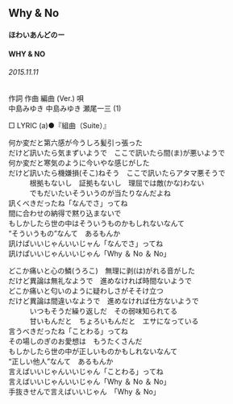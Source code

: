 ## Why & No
#### ほわいあんどのー
#### WHY & NO
###### 2015.11.11


作詞  作曲  編曲 (Ver.)   唄   
中島みゆき   中島みゆき   瀬尾一三 (1)   
    
□ LYRIC (a)●『組曲（Suite）』   
   
何か変だと第六感が今うしろ髪引っ張った   
だけど訊いたら気まずいようで　ここで訊いたら間(ま)が悪いようで   
何か変だと寒気のように今いやな感じがした   
だけど訊いたら機嫌損(そこ)ねそう　ここで訊いたらアタマ悪そうで   
　　　根拠もないし　証拠もないし　理屈では敵(かな)わない   
　　　でもだいたいそういうのが当たりなんだよね   
訊くべきだったね「なんでさ」ってね   
間に合わせの納得で黙り込まないで   
もしかしたら世の中はそういうものかもしれないなんて   
“そういうもの”なんて　あるもんか   
訊けぱいいじゃんいいじャん「なんでさ」ってね   
訊けぱいいじゃんいいじゃん「Why ＆ No ＆ No」   
   
   
どこか痛いと心の鱗(うろこ)　無理に剥(は)がれる音がした   
だけど異論は無礼なようで　進めなければ時間ないようで   
どこか痛いと匂いのように疑わしさがそそけ立つ   
だけど異論は間違いなようで　進めなければ仕方ないようで   
　　　いつもそうだ繰り返しだ　その弱味知られてる   
　　　甘いもんだと　ちょろいもんだと　エサになっている   
言うべきだったね「ことわる」ってね   
その場しのぎのお愛想は　もうたくさんだ   
もしかしたら世の中が正しいものかもしれないなんて   
“正しい他人”なんて　あるもんか   
言えばいいじゃんいいじゃん「ことわる」ってね   
言えばいいじゃんいいじゃん「Why ＆ No ＆ No」   
手抜きせんで言えばいいじゃん　「Why ＆ No」   